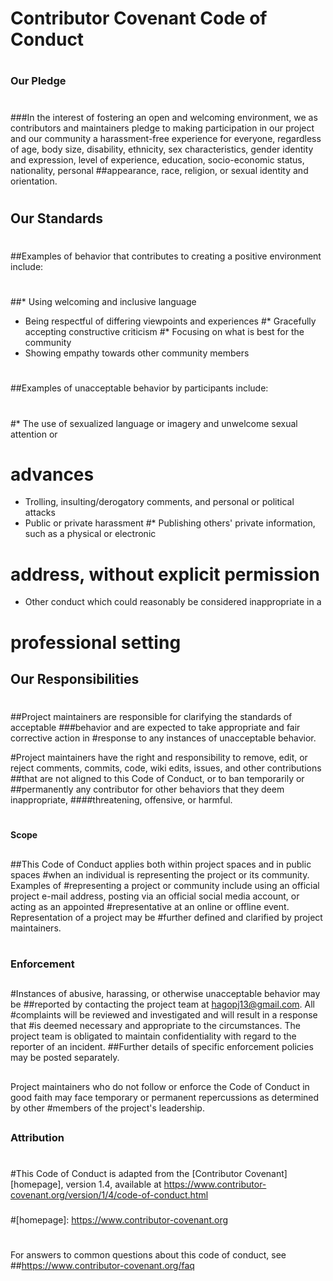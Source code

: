 # Contributor Covenant Code of Conduct
#
### Our Pledge
#
###In the interest of fostering an open and welcoming environment, we as
contributors and maintainers pledge to making participation in our project and
our community a harassment-free experience for everyone, regardless of age, body
size, disability, ethnicity, sex characteristics, gender identity and expression,
level of experience, education, socio-economic status, nationality, personal
##appearance, race, religion, or sexual identity and orientation.
#
## Our Standards
#
##Examples of behavior that contributes to creating a positive environment
include:
#
##* Using welcoming and inclusive language
* Being respectful of differing viewpoints and experiences
#* Gracefully accepting constructive criticism
#* Focusing on what is best for the community
* Showing empathy towards other community members
#
##Examples of unacceptable behavior by participants include:
#
#* The use of sexualized language or imagery and unwelcome sexual attention or
# advances
* Trolling, insulting/derogatory comments, and personal or political attacks
* Public or private harassment
#* Publishing others' private information, such as a physical or electronic
# address, without explicit permission
* Other conduct which could reasonably be considered inappropriate in a
# professional setting

## Our Responsibilities
#
##Project maintainers are responsible for clarifying the standards of acceptable
###behavior and are expected to take appropriate and fair corrective action in
#response to any instances of unacceptable behavior.

#Project maintainers have the right and responsibility to remove, edit, or
reject comments, commits, code, wiki edits, issues, and other contributions
##that are not aligned to this Code of Conduct, or to ban temporarily or
##permanently any contributor for other behaviors that they deem inappropriate,
####threatening, offensive, or harmful.
#
#### Scope
##
##This Code of Conduct applies both within project spaces and in public spaces
#when an individual is representing the project or its community. Examples of
#representing a project or community include using an official project e-mail
address, posting via an official social media account, or acting as an appointed
#representative at an online or offline event. Representation of a project may be
#further defined and clarified by project maintainers.
#
### Enforcement
##
#Instances of abusive, harassing, or otherwise unacceptable behavior may be
##reported by contacting the project team at hagopj13@gmail.com. All
#complaints will be reviewed and investigated and will result in a response that
#is deemed necessary and appropriate to the circumstances. The project team is
obligated to maintain confidentiality with regard to the reporter of an incident.
##Further details of specific enforcement policies may be posted separately.
##
Project maintainers who do not follow or enforce the Code of Conduct in good
faith may face temporary or permanent repercussions as determined by other
#members of the project's leadership.
##
### Attribution
#
#This Code of Conduct is adapted from the [Contributor Covenant][homepage], version 1.4,
available at https://www.contributor-covenant.org/version/1/4/code-of-conduct.html
###
#[homepage]: https://www.contributor-covenant.org
#
For answers to common questions about this code of conduct, see
##https://www.contributor-covenant.org/faq

